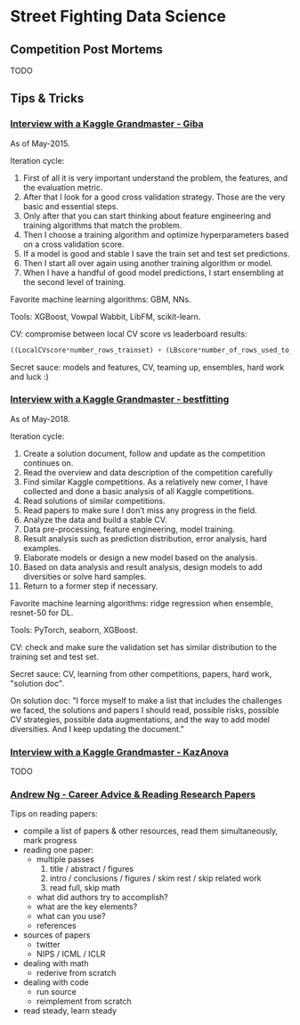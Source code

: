 # Street Fighting Data Science 


## Competition Post Mortems

TODO

## Tips & Tricks

### [Interview with a Kaggle Grandmaster - Giba](https://datasciblog.github.io/2015/11/09/profiling-top-kagglers-gilberto-titericz-new-1-in-the-world/)

As of May-2015.

Iteration cycle:
1. First of all it is very important understand the problem, the features, and the evaluation metric. 
1. After that I look for a good cross validation strategy. Those are the very basic and essential steps. 
1. Only after that you can start thinking about feature engineering and training algorithms that match the problem.
1. Then I choose a training algorithm and optimize hyperparameters based on a cross validation score. 
1. If a model is good and stable I save the train set and test set predictions. 
1. Then I start all over again using another training algorithm or model. 
1. When I have a handful of good model predictions, I start ensembling at the second level of training.

Favorite machine learning algorithms: GBM, NNs.

Tools: XGBoost, Vowpal Wabbit, LibFM, scikit-learn.

CV: compromise between local CV score vs leaderboard results: 

```python
((LocalCVscore*number_rows_trainset) + (LBscore*number_of_rows_used_to_calculate_LB)) / (sum_of_number_of_rows_in_CV_and_LB )
```

Secret sauce: models and features, CV, teaming up, ensembles, hard work and luck :)


### [Interview with a Kaggle Grandmaster - bestfitting](https://medium.com/kaggle-blog/profiling-top-kagglers-bestfitting-currently-1-in-the-world-58cc0e187b)

As of May-2018.

Iteration cycle:
1. Create a solution document, follow and update as the competition continues on.
1. Read the overview and data description of the competition carefully
1. Find similar Kaggle competitions. As a relatively new comer, I have collected and done a basic analysis of all Kaggle competitions.
1. Read solutions of similar competitions.
1. Read papers to make sure I don’t miss any progress in the field.
1. Analyze the data and build a stable CV.
1. Data pre-processing, feature engineering, model training.
1. Result analysis such as prediction distribution, error analysis, hard examples.
1. Elaborate models or design a new model based on the analysis.
1. Based on data analysis and result analysis, design models to add diversities or solve hard samples.
1. Return to a former step if necessary.

Favorite machine learning algorithms: ridge regression when ensemble, resnet-50 for DL.

Tools: PyTorch, seaborn, XGBoost.

CV: check and make sure the validation set has similar distribution to the training set and test set.

Secret sauce: CV, learning from other competitions, papers, hard work, "solution doc".

On solution doc: "I force myself to make a list that includes the challenges we faced, 
the solutions and papers I should read, possible risks, possible CV 
strategies, possible data augmentations, and the way to add model diversities. 
And I keep updating the document."



### [Interview with a Kaggle Grandmaster - KazAnova](https://medium.com/kaggle-blog/profiling-top-kagglers-kazanova-currently-2-in-the-world-f3fa9f936810)

TODO

### [Andrew Ng - Career Advice & Reading Research Papers](https://youtu.be/733m6qBH-jI)

Tips on reading papers:
- compile a list of papers & other resources, read them simultaneously, mark progress 
- reading one paper:
	- multiple passes
		1. title / abstract / figures
		1. intro / conclusions / figures / skim rest / skip related work
		1. read full, skip math
	- what did authors try to accomplish?
	- what are the key elements?
	- what can you use?
	- references
- sources of papers
	- twitter
	- NIPS / ICML / ICLR
- dealing with math
	- rederive from scratch
- dealing with code
	- run source
	- reimplement from scratch
- read steady, learn steady
